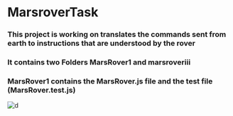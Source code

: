 # MarsroverTask

### This project is working on translates the commands sent from earth to instructions that are understood by the rover
### It contains two Folders **MarsRover1 and marsroveriii** 
### **MarsRover1** contains the MarsRover.js file and the test file (MarsRover.test.js)
![d](https://user-images.githubusercontent.com/33006064/187456621-a957bddf-c57e-4577-bfa0-3115464192a6.PNG)
